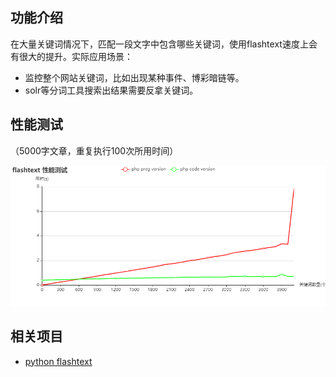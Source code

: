 ## 功能介绍
在大量关键词情况下，匹配一段文字中包含哪些关键词，使用flashtext速度上会有很大的提升。实际应用场景：
- 监控整个网站关键词，比如出现某种事件、博彩暗链等。
- solr等分词工具搜索出结果需要反拿关键词。

## 性能测试
（5000字文章，重复执行100次所用时间）

![avatar](https://github.com/chenlincolin/PHP7-flashtext/blob/master/docs/flashtext%20performance%20test%2020190827.png)

## 相关项目
- [python flashtext](https://github.com/vi3k6i5/flashtext)
